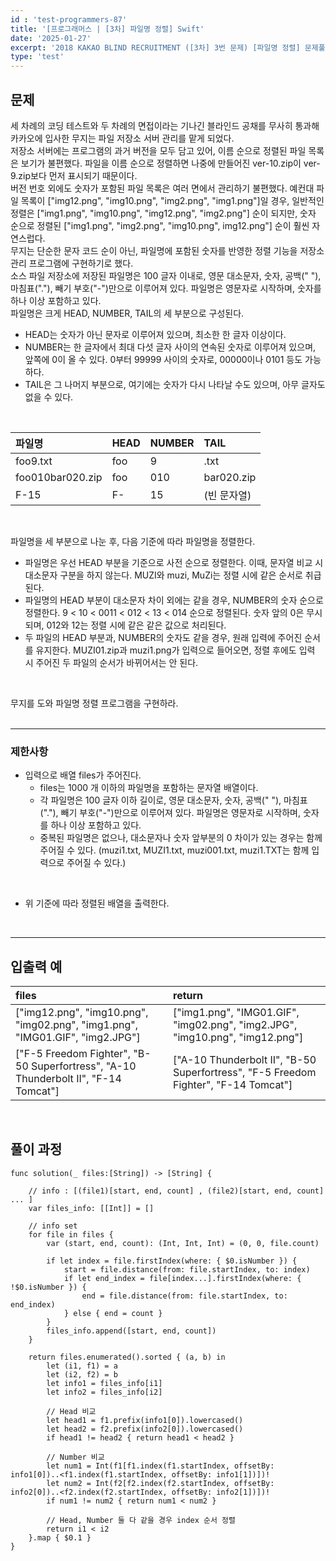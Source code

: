 ```yaml
---
id : 'test-programmers-87'
title: '[프로그래머스 | [3차] 파일명 정렬] Swift'
date: '2025-01-27'
excerpt: '2018 KAKAO BLIND RECRUITMENT ([3차] 3번 문제) [파일명 정렬] 문제풀이(정답 포함) 글입니다.'
type: 'test'
---
```


## 문제

세 차례의 코딩 테스트와 두 차례의 면접이라는 기나긴 블라인드 공채를 무사히 통과해 카카오에 입사한 무지는 파일 저장소 서버 관리를 맡게 되었다.<br>
저장소 서버에는 프로그램의 과거 버전을 모두 담고 있어, 이름 순으로 정렬된 파일 목록은 보기가 불편했다. 파일을 이름 순으로 정렬하면 나중에 만들어진 ver-10.zip이 ver-9.zip보다 먼저 표시되기 때문이다.<br>
버전 번호 외에도 숫자가 포함된 파일 목록은 여러 면에서 관리하기 불편했다. 예컨대 파일 목록이 ["img12.png", "img10.png", "img2.png", "img1.png"]일 경우, 일반적인 정렬은 ["img1.png", "img10.png", "img12.png", "img2.png"] 순이 되지만, 숫자 순으로 정렬된 ["img1.png", "img2.png", "img10.png", img12.png"] 순이 훨씬 자연스럽다.<br>
무지는 단순한 문자 코드 순이 아닌, 파일명에 포함된 숫자를 반영한 정렬 기능을 저장소 관리 프로그램에 구현하기로 했다.<br>
소스 파일 저장소에 저장된 파일명은 100 글자 이내로, 영문 대소문자, 숫자, 공백(" "), 마침표("."), 빼기 부호("-")만으로 이루어져 있다. 파일명은 영문자로 시작하며, 숫자를 하나 이상 포함하고 있다.<br>
파일명은 크게 HEAD, NUMBER, TAIL의 세 부분으로 구성된다.<br>

* HEAD는 숫자가 아닌 문자로 이루어져 있으며, 최소한 한 글자 이상이다.
* NUMBER는 한 글자에서 최대 다섯 글자 사이의 연속된 숫자로 이루어져 있으며, 앞쪽에 0이 올 수 있다. 0부터 99999 사이의 숫자로, 00000이나 0101 등도 가능하다.
* TAIL은 그 나머지 부분으로, 여기에는 숫자가 다시 나타날 수도 있으며, 아무 글자도 없을 수 있다.
<br>

|파일명|HEAD|NUMBER|TAIL|
|:-|:-|:-|:-|
|foo9.txt|foo|9|.txt|
|foo010bar020.zip|foo|010|bar020.zip|
|F-15|F-|15|(빈 문자열)|

<br>

파일명을 세 부분으로 나눈 후, 다음 기준에 따라 파일명을 정렬한다.<br>
* 파일명은 우선 HEAD 부분을 기준으로 사전 순으로 정렬한다. 이때, 문자열 비교 시 대소문자 구분을 하지 않는다. MUZI와 muzi, MuZi는 정렬 시에 같은 순서로 취급된다.
* 파일명의 HEAD 부분이 대소문자 차이 외에는 같을 경우, NUMBER의 숫자 순으로 정렬한다. 9 < 10 < 0011 < 012 < 13 < 014 순으로 정렬된다. 숫자 앞의 0은 무시되며, 012와 12는 정렬 시에 같은 같은 값으로 처리된다.
* 두 파일의 HEAD 부분과, NUMBER의 숫자도 같을 경우, 원래 입력에 주어진 순서를 유지한다. MUZI01.zip과 muzi1.png가 입력으로 들어오면, 정렬 후에도 입력 시 주어진 두 파일의 순서가 바뀌어서는 안 된다.
<br>

무지를 도와 파일명 정렬 프로그램을 구현하라.<br>
<br>

***

### 제한사항

* 입력으로 배열 files가 주어진다.
    * files는 1000 개 이하의 파일명을 포함하는 문자열 배열이다.
    * 각 파일명은 100 글자 이하 길이로, 영문 대소문자, 숫자, 공백(" "), 마침표("."), 빼기 부호("-")만으로 이루어져 있다. 파일명은 영문자로 시작하며, 숫자를 하나 이상 포함하고 있다.
    * 중복된 파일명은 없으나, 대소문자나 숫자 앞부분의 0 차이가 있는 경우는 함께 주어질 수 있다. (muzi1.txt, MUZI1.txt, muzi001.txt, muzi1.TXT는 함께 입력으로 주어질 수 있다.)

<br>

* 위 기준에 따라 정렬된 배열을 출력한다.

<br>

***

## 입출력 예

|files|return|
|:-|:-|
|["img12.png", "img10.png", "img02.png", "img1.png", "IMG01.GIF", "img2.JPG"]|["img1.png", "IMG01.GIF", "img02.png", "img2.JPG", "img10.png", "img12.png"]|
|["F-5 Freedom Fighter", "B-50 Superfortress", "A-10 Thunderbolt II", "F-14 Tomcat"]|["A-10 Thunderbolt II", "B-50 Superfortress", "F-5 Freedom Fighter", "F-14 Tomcat"]|

<br>

## 풀이 과정

~~~
func solution(_ files:[String]) -> [String] {
        
    // info : [(file1)[start, end, count] , (file2)[start, end, count] ... ]
    var files_info: [[Int]] = []
        
    // info set
    for file in files {
        var (start, end, count): (Int, Int, Int) = (0, 0, file.count)
            
        if let index = file.firstIndex(where: { $0.isNumber }) {
            start = file.distance(from: file.startIndex, to: index)
            if let end_index = file[index...].firstIndex(where: { !$0.isNumber }) {
                end = file.distance(from: file.startIndex, to: end_index)
            } else { end = count }
        }
        files_info.append([start, end, count])
    }
               
    return files.enumerated().sorted { (a, b) in
        let (i1, f1) = a
        let (i2, f2) = b
        let info1 = files_info[i1]
        let info2 = files_info[i2]
            
        // Head 비교
        let head1 = f1.prefix(info1[0]).lowercased()
        let head2 = f2.prefix(info2[0]).lowercased()
        if head1 != head2 { return head1 < head2 }
            
        // Number 비교
        let num1 = Int(f1[f1.index(f1.startIndex, offsetBy: info1[0])..<f1.index(f1.startIndex, offsetBy: info1[1])])!
        let num2 = Int(f2[f2.index(f2.startIndex, offsetBy: info2[0])..<f2.index(f2.startIndex, offsetBy: info2[1])])!
        if num1 != num2 { return num1 < num2 }
            
        // Head, Number 둘 다 같을 경우 index 순서 정렬
        return i1 < i2
    }.map { $0.1 }
}
~~~